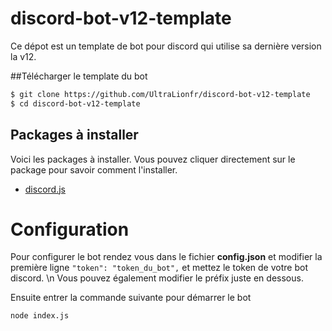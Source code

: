 # discord-bot-v12-template

Ce dépot est un template de bot pour discord qui utilise sa dernière version la v12.

##Télécharger le template du bot

```bash
$ git clone https://github.com/UltraLionfr/discord-bot-v12-template
$ cd discord-bot-v12-template
```
## Packages à installer

Voici les packages à installer. Vous pouvez cliquer directement sur le package pour savoir comment l'installer.

- [discord.js](https://www.npmjs.com/package/discord.js)

# Configuration

Pour configurer le bot rendez vous dans le fichier **config.json** et modifier la première ligne `"token": "token_du_bot",` et mettez le token de votre bot discord.
\n Vous pouvez également modifier le préfix juste en dessous.

Ensuite entrer la commande suivante pour démarrer le bot

```
node index.js
```
